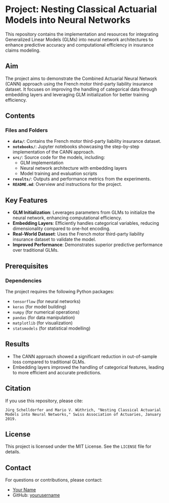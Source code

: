 # Project: Nesting Classical Actuarial Models into Neural Networks

This repository contains the implementation and resources for integrating Generalized Linear Models (GLMs) into neural network architectures to enhance predictive accuracy and computational efficiency in insurance claims modeling.

## Aim
The project aims to demonstrate the Combined Actuarial Neural Network (CANN) approach using the French motor third-party liability insurance dataset. It focuses on improving the handling of categorical data through embedding layers and leveraging GLM initialization for better training efficiency.

## Contents

### Files and Folders
- **`data/`**: Contains the French motor third-party liability insurance dataset.
- **`notebooks/`**: Jupyter notebooks showcasing the step-by-step implementation of the CANN approach.
- **`src/`**: Source code for the models, including:
  - GLM implementation
  - Neural network architecture with embedding layers
  - Model training and evaluation scripts
- **`results/`**: Outputs and performance metrics from the experiments.
- **`README.md`**: Overview and instructions for the project.

## Key Features
- **GLM Initialization**: Leverages parameters from GLMs to initialize the neural network, enhancing computational efficiency.
- **Embedding Layers**: Efficiently handles categorical variables, reducing dimensionality compared to one-hot encoding.
- **Real-World Dataset**: Uses the French motor third-party liability insurance dataset to validate the model.
- **Improved Performance**: Demonstrates superior predictive performance over traditional GLMs.

## Prerequisites

### Dependencies
The project requires the following Python packages:
- `tensorflow` (for neural networks)
- `keras` (for model building)
- `numpy` (for numerical operations)
- `pandas` (for data manipulation)
- `matplotlib` (for visualization)
- `statsmodels` (for statistical modelling)


## Results
- The CANN approach showed a significant reduction in out-of-sample loss compared to traditional GLMs.
- Embedding layers improved the handling of categorical features, leading to more efficient and accurate predictions.

## Citation
If you use this repository, please cite:

```
Jürg Schelldorfer and Mario V. Wüthrich, "Nesting Classical Actuarial Models into Neural Networks," Swiss Association of Actuaries, January 2019.
```

## License
This project is licensed under the MIT License. See the `LICENSE` file for details.

## Contact
For questions or contributions, please contact:
- [Your Name](mailto:your.email@example.com)
- GitHub: [yourusername](https://github.com/yourusername)
